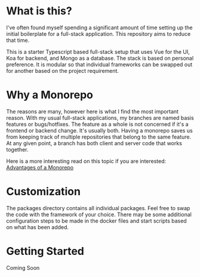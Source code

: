 # What is this?
I've often found myself spending a significant amount of time setting up the initial boilerplate for a full-stack application. This repository aims to reduce that time.

This is a starter Typescript based full-stack setup that uses Vue for the UI, Koa for backend, and Mongo as a database. The stack is based on personal preference. It is modular so that individual frameworks can be swapped out for another based on the project requirement.

# Why a Monorepo
The reasons are many, however here is what I find the most important reason. With my usual full-stack applications, my branches are named basis features or bugs/hotfixes. The feature as a whole is not concerned if it's a frontend or backend change. It's usually both. Having a monorepo saves us from keeping track of multiple repositories that belong to the same feature. At any given point, a branch has both client and server code that works together.

Here is a more interesting read on this topic if you are interested: [Advantages of a Monorepo](https://danluu.com/monorepo/)

# Customization
The packages directory contains all individual packages. Feel free to swap the code with the framework of your choice. There may be some additional configuration steps to be made in the docker files and start scripts based on what has been added.

# Getting Started
Coming Soon
